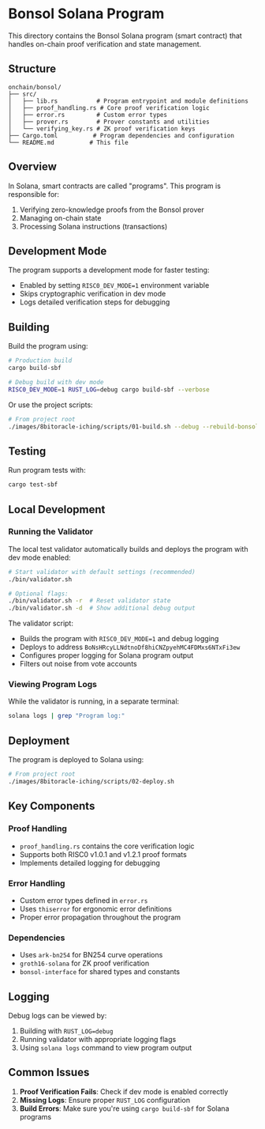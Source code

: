# Bonsol Solana Program

This directory contains the Bonsol Solana program (smart contract) that handles on-chain proof verification and state management.

## Structure

```
onchain/bonsol/
├── src/
│   ├── lib.rs           # Program entrypoint and module definitions
│   ├── proof_handling.rs # Core proof verification logic
│   ├── error.rs         # Custom error types
│   ├── prover.rs        # Prover constants and utilities
│   └── verifying_key.rs # ZK proof verification keys
├── Cargo.toml          # Program dependencies and configuration
└── README.md          # This file
```

## Overview

In Solana, smart contracts are called "programs". This program is responsible for:

1. Verifying zero-knowledge proofs from the Bonsol prover
2. Managing on-chain state
3. Processing Solana instructions (transactions)

## Development Mode

The program supports a development mode for faster testing:
- Enabled by setting `RISC0_DEV_MODE=1` environment variable
- Skips cryptographic verification in dev mode
- Logs detailed verification steps for debugging

## Building

Build the program using:
```bash
# Production build
cargo build-sbf

# Debug build with dev mode
RISC0_DEV_MODE=1 RUST_LOG=debug cargo build-sbf --verbose
```

Or use the project scripts:
```bash
# From project root
./images/8bitoracle-iching/scripts/01-build.sh --debug --rebuild-bonsol
```

## Testing

Run program tests with:
```bash
cargo test-sbf
```

## Local Development

### Running the Validator

The local test validator automatically builds and deploys the program with dev mode enabled:
```bash
# Start validator with default settings (recommended)
./bin/validator.sh

# Optional flags:
./bin/validator.sh -r  # Reset validator state
./bin/validator.sh -d  # Show additional debug output
```

The validator script:
- Builds the program with `RISC0_DEV_MODE=1` and debug logging
- Deploys to address `BoNsHRcyLLNdtnoDf8hiCNZpyehMC4FDMxs6NTxFi3ew`
- Configures proper logging for Solana program output
- Filters out noise from vote accounts

### Viewing Program Logs

While the validator is running, in a separate terminal:
```bash
solana logs | grep "Program log:"
```

## Deployment

The program is deployed to Solana using:
```bash
# From project root
./images/8bitoracle-iching/scripts/02-deploy.sh
```

## Key Components

### Proof Handling
- `proof_handling.rs` contains the core verification logic
- Supports both RISC0 v1.0.1 and v1.2.1 proof formats
- Implements detailed logging for debugging

### Error Handling
- Custom error types defined in `error.rs`
- Uses `thiserror` for ergonomic error definitions
- Proper error propagation throughout the program

### Dependencies
- Uses `ark-bn254` for BN254 curve operations
- `groth16-solana` for ZK proof verification
- `bonsol-interface` for shared types and constants

## Logging

Debug logs can be viewed by:
1. Building with `RUST_LOG=debug`
2. Running validator with appropriate logging flags
3. Using `solana logs` command to view program output

## Common Issues

1. **Proof Verification Fails**: Check if dev mode is enabled correctly
2. **Missing Logs**: Ensure proper `RUST_LOG` configuration
3. **Build Errors**: Make sure you're using `cargo build-sbf` for Solana programs 